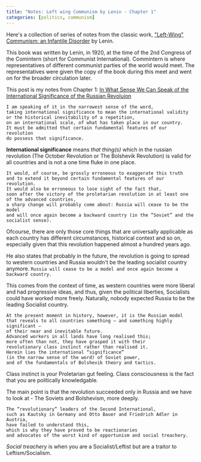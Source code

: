 ```yaml
---
title: "Notes: Left wing Communism by Lenin - Chapter 1"
categories: [politics, communism]
---
```


Here's a collection of series of notes from the classic work, ["Left-Wing" Communism: an Infantile Disorder](https://www.marxists.org/archive/lenin/works/1920/lwc/) by Lenin.


This book was written by Lenin, in 1920, at the time of the 2nd Congress of the Comintern (short for Communist International). Commintern is where representatives of different communist parties of the world would meet. The representatives were given the copy of the book during this meet and went on for the broader circulation later.


This post is my notes from Chapter 1: [In What Sense We Can Speak of the International Significance of the Russian Revoluion ](https://www.marxists.org/archive/lenin/works/1920/lwc/ch01.htm)

```
I am speaking of it in the narrowest sense of the word,
taking international significance to mean the international validity
or the historical inevitability of a repetition,
on an international scale, of what has taken place in our country.
It must be admitted that certain fundamental features of our revolution
do possess that significance.
```

**International significance** means _that thing(s)_ which in the russian revolution (The October Revolution or The Bolshevik Revolution) is valid for all countries and is not a one time fluke in one place.


```
It would, of course, be grossly erroneous to exaggerate this truth
and to extend it beyond certain fundamental features of our revolution.
It would also be erroneous to lose sight of the fact that,
soon after the victory of the proletarian revolution in at least one of the advanced countries,
a sharp change will probably come about: Russia will cease to be the model
and will once again become a backward country (in the “Soviet” and the socialist sense).
```

Ofcourse, there are only those core things that are universally applicable as each country has different circumstances, historical context and so on, especially given that this revolution happened almost a hundred years ago.

He also states that probably in the future, the revolution is going to spread to western countries and Russia wouldn't be the leading socialist country anymore. `Russia will cease to be a model and once again become a backward country.`

This comes from the context of time, as western countries were more liberal and had progressive ideas, and thus, given the political liberties, Socialists could have worked more freely. Naturally, nobody expected Russia to be the leading Socialist country.

```
At the present moment in history, however, it is the Russian model
that reveals to all countries something — and something highly significant —
of their near and inevitable future.
Advanced workers in all lands have long realised this;
more often than not, they have grasped it with their
revolutionary class instinct rather than realised it.
Herein lies the international “significance”
(in the narrow sense of the word) of Soviet power,
and of the fundamentals of Bolshevik theory and tactics.
```

Class instinct is your Proletarian gut feeling. Class consciousness is the fact that you are politically knowledgable.

The main point is that the revolution succeeded only in Russia and we have to look at - The Soviets and Bolshevism, more deeply.


```
The “revolutionary” leaders of the Second International,
such as Kautsky in Germany and Otto Bauer and Friedrich Adler in Austria,
have failed to understand this,
which is why they have proved to be reactionaries
and advocates of the worst kind of opportunism and social treachery.
```

_Social treachery_ is when you are a Socialist/Leftist but are a traitor to Leftism/Socialism.
